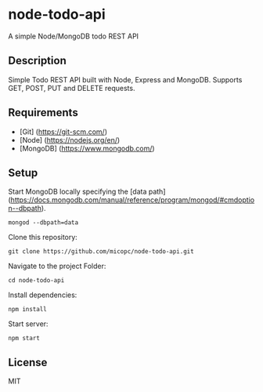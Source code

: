 # node-todo-api
A simple Node/MongoDB todo REST API

## Description

Simple Todo REST API built with Node, Express and MongoDB. Supports GET, POST, PUT and DELETE requests.

## Requirements

- [Git] (https://git-scm.com/)
- [Node] (https://nodejs.org/en/)
- [MongoDB] (https://www.mongodb.com/)

## Setup

Start MongoDB locally specifying the [data path] (https://docs.mongodb.com/manual/reference/program/mongod/#cmdoption--dbpath).

`mongod --dbpath=data`

Clone this repository:

`git clone https://github.com/micopc/node-todo-api.git`

Navigate to the project Folder:

`cd node-todo-api`

Install dependencies:

`npm install`

Start server:

`npm start`


## License

MIT
